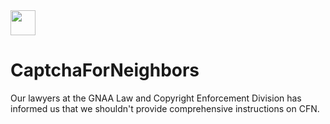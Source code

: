 <img src="https://gnaa.world/assets/logo.svg" height=40>


# CaptchaForNeighbors


Our lawyers at the GNAA Law and Copyright Enforcement Division has informed us that we shouldn't provide comprehensive instructions on CFN. 

